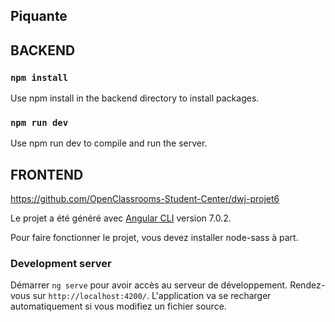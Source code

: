 ## Piquante

## BACKEND

### `npm install`
Use npm install in the backend directory to install packages.

### `npm run dev`
Use npm run dev to compile and run the server.

## FRONTEND
https://github.com/OpenClassrooms-Student-Center/dwj-projet6

Le projet a été généré avec [Angular CLI](https://github.com/angular/angular-cli) version 7.0.2.

Pour faire fonctionner le projet, vous devez installer node-sass à part.

### Development server

Démarrer `ng serve` pour avoir accès au serveur de développement. Rendez-vous sur `http://localhost:4200/`. L'application va se recharger automatiquement si vous modifiez un fichier source.
